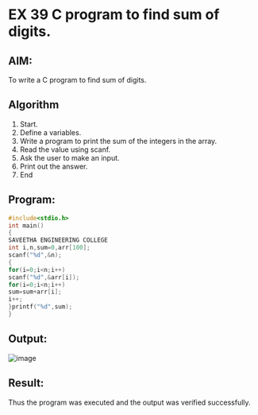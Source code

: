 # EX 39 C program to find sum of digits.
## AIM:
To write a C program to find sum of digits.

## Algorithm
1. Start.
2. Define a variables.
3. Write a program to print the sum of the integers in the array.
4. Read the value using scanf.
5. Ask the user to make an input.
6. Print out the answer.
7. End

## Program:
```c
#include<stdio.h> 
int main()
{
SAVEETHA ENGINEERING COLLEGE
int i,n,sum=0,arr[100]; 
scanf("%d",&n);
{
for(i=0;i<n;i++) 
scanf("%d",&arr[i]); 
for(i=0;i<n;i++) 
sum=sum+arr[i]; 
i++;
}printf("%d",sum);
}
```

## Output:

![image](https://github.com/user-attachments/assets/e7b0af8d-4563-4481-8049-53a739e694e2)


## Result:
Thus the program was executed and the output was verified successfully.
